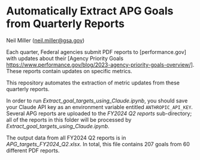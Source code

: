 # Automatically Extract APG Goals from Quarterly Reports

Neil Miller (neil.miller@gsa.gov)

Each quarter, Federal agencies submit PDF reports to [performance.gov] with updates about their [Agency Priority Goals https://www.performance.gov/blog/2023-agency-priority-goals-overview/]. These reports contain updates on specific metrics.

This repository automates the extraction of metric updates from these quarterly reports.

In order to run _Extract_goal_targets_using_Claude.ipynb_, you should save your Claude API key as an environment variable entitled `ANTHROPIC_API_KEY`. Several APG reports are uploaded to the _FY2024 Q2 reports_ sub-directory; all of the reports in this folder will be processed by _Extract_goal_targets_using_Claude.ipynb_.

The output data from all FY2024 Q2 reports is in _APG_targets_FY2024_Q2.xlsx_. In total, this file contains 207 goals from 60 different PDF reports.
